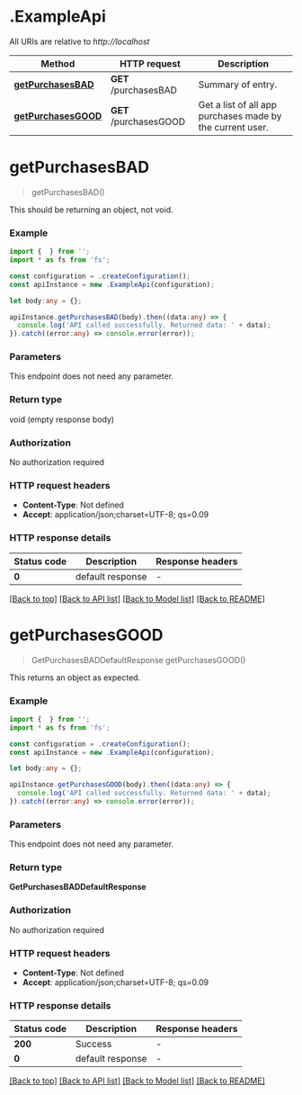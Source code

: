 # .ExampleApi

All URIs are relative to *http://localhost*

Method | HTTP request | Description
------------- | ------------- | -------------
[**getPurchasesBAD**](ExampleApi.md#getPurchasesBAD) | **GET** /purchasesBAD | Summary of entry.
[**getPurchasesGOOD**](ExampleApi.md#getPurchasesGOOD) | **GET** /purchasesGOOD | Get a list of all app purchases made by the current user.


# **getPurchasesBAD**
> getPurchasesBAD()

This should be returning an object, not void.

### Example


```typescript
import {  } from '';
import * as fs from 'fs';

const configuration = .createConfiguration();
const apiInstance = new .ExampleApi(configuration);

let body:any = {};

apiInstance.getPurchasesBAD(body).then((data:any) => {
  console.log('API called successfully. Returned data: ' + data);
}).catch((error:any) => console.error(error));
```


### Parameters
This endpoint does not need any parameter.


### Return type

void (empty response body)

### Authorization

No authorization required

### HTTP request headers

 - **Content-Type**: Not defined
 - **Accept**: application/json;charset=UTF-8; qs=0.09


### HTTP response details
| Status code | Description | Response headers |
|-------------|-------------|------------------|
**0** | default response |  -  |

[[Back to top]](#) [[Back to API list]](README.md#documentation-for-api-endpoints) [[Back to Model list]](README.md#documentation-for-models) [[Back to README]](README.md)

# **getPurchasesGOOD**
> GetPurchasesBADDefaultResponse getPurchasesGOOD()

This returns an object as expected.

### Example


```typescript
import {  } from '';
import * as fs from 'fs';

const configuration = .createConfiguration();
const apiInstance = new .ExampleApi(configuration);

let body:any = {};

apiInstance.getPurchasesGOOD(body).then((data:any) => {
  console.log('API called successfully. Returned data: ' + data);
}).catch((error:any) => console.error(error));
```


### Parameters
This endpoint does not need any parameter.


### Return type

**GetPurchasesBADDefaultResponse**

### Authorization

No authorization required

### HTTP request headers

 - **Content-Type**: Not defined
 - **Accept**: application/json;charset=UTF-8; qs=0.09


### HTTP response details
| Status code | Description | Response headers |
|-------------|-------------|------------------|
**200** | Success |  -  |
**0** | default response |  -  |

[[Back to top]](#) [[Back to API list]](README.md#documentation-for-api-endpoints) [[Back to Model list]](README.md#documentation-for-models) [[Back to README]](README.md)


